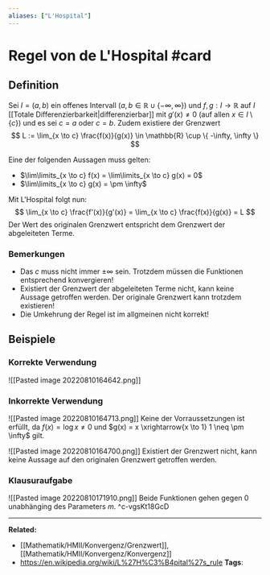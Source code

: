 ```yaml
---
aliases: ["L'Hospital"]
---
```


# Regel von de L'Hospital  #card
## Definition
Sei $I = (a,b)$ ein offenes Intervall ($a,b \in \mathbb{R} \cup \{  -\infty, \infty \}$) und $f,g: I \to \mathbb{R}$ auf $I$ [[Totale Differenzierbarkeit|differenzierbar]] mit $g'(x) \neq 0$ (auf allen $x \in I \setminus \{c\}$) und es sei $c = a$ oder $c = b$.
Zudem existiere der Grenzwert
$$
L := \lim_{x \to c} \frac{f(x)}{g(x)} \in \mathbb{R} \cup \{  -\infty, \infty \}
$$

Eine der folgenden Aussagen muss gelten:
- $\lim\limits_{x \to c} f(x) = \lim\limits_{x \to c} g(x) = 0$
- $\lim\limits_{x \to c} g(x) = \pm \infty$

Mit L'Hospital folgt nun:
$$
\lim_{x \to c} \frac{f'(x)}{g'(x)} = \lim_{x \to c} \frac{f(x)}{g(x)} = L
$$
Der Wert des originalen Grenzwert entspricht dem Grenzwert der abgeleiteten Terme.

### Bemerkungen
- Das $c$ muss nicht immer $\pm \infty$ sein. Trotzdem müssen die Funktionen entsprechend konvergieren!
- Existiert der Grenzwert der abgeleiteten Terme nicht, kann keine Aussage getroffen werden. Der originale Grenzwert kann trotzdem existieren!
- Die Umkehrung der Regel ist im allgmeinen nicht korrekt!


## Beispiele
### Korrekte Verwendung
![[Pasted image 20220810164642.png]]
### Inkorrekte Verwendung
![[Pasted image 20220810164713.png]]
Keine der Vorraussetzungen ist erfüllt, da $f(x) = \log x \neq 0$ und $g(x) = x \xrightarrow{x \to 1} 1 \neq \pm \infty$ gilt.

![[Pasted image 20220810164700.png]]
Existiert der Grenzwert nicht, kann keine Aussage auf den originalen Grenzwert getroffen werden.

### Klausuraufgabe
![[Pasted image 20220810171910.png]]
Beide Funktionen gehen gegen $0$ unabhänging des Parameters $m$.
^c-vgsKt18GcD

---
**Related:**
- [[Mathematik/HMII/Konvergenz/Grenzwert]], [[Mathematik/HMII/Konvergenz/Konvergenz]]
- https://en.wikipedia.org/wiki/L%27H%C3%B4pital%27s_rule
**Tags**: 